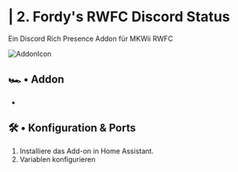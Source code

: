 # | 2. Fordy's RWFC Discord Status

Ein Discord Rich Presence Addon für MKWii RWFC 

![AddonIcon](https://raw.githubusercontent.com/elias1731/fordys-ha-repo/refs/heads/main/rwfc-discord-status/icon.png)

## 🏎️ • Addon
- 

## 🛠️ • Konfiguration & Ports 
1. Installiere das Add-on in Home Assistant.
2. Variablen konfigurieren
